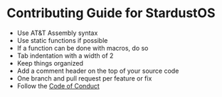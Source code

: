 # Contributing Guide for StardustOS

* Use AT&T Assembly syntax
* Use static functions if possible
* If a function can be done with macros, do so
* Tab indentation with a width of 2
* Keep things organized
* Add a comment header on the top of your source code
* One branch and pull request per feature or fix
* Follow the [Code of Conduct](https://github.com/RossComputerGuy/stardustos/blob/master/CODE_OF_CONDUCT.md)

